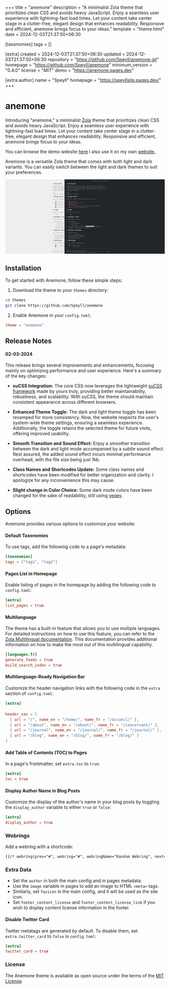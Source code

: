 
+++
title = "anemone"
description = "A minimalist Zola theme that prioritizes clean CSS and avoids heavy JavaScript. Enjoy a seamless user experience with lightning-fast load times. Let your content take center stage in a clutter-free, elegant design that enhances readability. Responsive and efficient, anemone brings focus to your ideas."
template = "theme.html"
date = 2024-12-03T21:37:50+06:30

[taxonomies]
tags = []

[extra]
created = 2024-12-03T21:37:50+06:30
updated = 2024-12-03T21:37:50+06:30
repository = "https://github.com/Speyll/anemone.git"
homepage = "https://github.com/Speyll/anemone"
minimum_version = "0.4.0"
license = "MIT"
demo = "https://anemone.pages.dev"

[extra.author]
name = "Speyll"
homepage = "https://speyllsite.pages.dev/"
+++        

# anemone

Introducing "anemone," a minimalist [Zola](https://www.getzola.org) theme that prioritizes clean CSS and avoids heavy JavaScript. Enjoy a seamless user experience with lightning-fast load times. Let your content take center stage in a clutter-free, elegant design that enhances readability. Responsive and efficient, anemone brings focus to your ideas.

You can browse the demo website [here](https://anemone.pages.dev/)
I also use it on my own [website.](https://speyllsite.pages.dev/)

Anemone is a versatile Zola theme that comes with both light and dark variants. You can easily switch between the light and dark themes to suit your preferences.

![Anemone Light and Dark Theme](screenshot.png)

## Installation

To get started with Anemone, follow these simple steps:

1. Download the theme to your `themes` directory:

```bash
cd themes
git clone https://github.com/Speyll/anemone
```

2. Enable Anemone in your `config.toml`:

```toml
theme = "anemone"
```

## Release Notes

#### 02-03-2024
This release brings several improvements and enhancements, focusing mainly on optimizing performance and user experience. Here's a summary of the key changes:

- **suCSS Integration:** The core CSS now leverages the lightweight [suCSS framework](https://speyll.github.io/suCSS/) made by yours truly, providing better maintainability, robustness, and scalability. With suCSS, the theme should maintain consistent appearance across different browsers.

- **Enhanced Theme Toggle:** The dark and light theme toggle has been revamped for more consistency. Now, the website respects the user's system-wide theme settings, ensuring a seamless experience. Additionally, the toggle retains the selected theme for future visits, offering improved usability.

- **Smooth Transition and Sound Effect:** Enjoy a smoother transition between the dark and light mode accompanied by a subtle sound effect. Rest assured, the added sound effect incurs minimal performance overhead, with the file size being just 1kb.

- **Class Names and Shortcodes Update:** Some class names and shortcodes have been modified for better organization and clarity. I apologize for any inconvenience this may cause.

- **Slight change in Color Choice:** Some dark mode colors have been changed for the sake of readability, still using [veqev](https://github.com/Speyll/veqev).


## Options

Anemone provides various options to customize your website:

#### Default Taxonomies

To use tags, add the following code to a page's metadata:

```toml
[taxonomies]
tags = ["tag1", "tag2"]
```

#### Pages List in Homepage

Enable listing of pages in the homepage by adding the following code to `config.toml`:

```toml
[extra]
list_pages = true
```

#### Multilanguage

The theme has a built-in feature that allows you to use multiple languages. For detailed instructions on how to use this feature, you can refer to the [Zola Multilingual documentation](https://www.getzola.org/documentation/content/multilingual/). This documentation provides additional information on how to make the most out of this multilingual capability.

```toml
[languages.fr]
generate_feeds = true
build_search_index = true
```
#### Multilanguage-Ready Navigation Bar

Customize the header navigation links with the following code in the `extra` section of `config.toml`:

```toml
[extra]

header_nav = [
  { url = "/", name_en = "/home/", name_fr = "/accueil/" },
  { url = "/about", name_en = "/about/", name_fr = "/concernant/" },
  { url = "/journal", name_en = "/journal/", name_fr = "/journal/" },
  { url = "/blog", name_en = "/blog/", name_fr = "/blog/" }
]
```

#### Add Table of Contents (TOC) to Pages

In a page's frontmatter, set `extra.toc` to `true`:

```toml
[extra]
toc = true
```

#### Display Author Name in Blog Posts

Customize the display of the author's name in your blog posts by toggling the `display_author` variable to either `true` or `false`:

```toml
[extra]
display_author = true
```

### Webrings

Add a webring with a shortcode:

```html
{{/* webring(prev="#", webring="#", webringName="Random Webring", next="#") */}}
```

### Extra Data

- Set the `author` in both the main config and in pages metadata.
- Use the `image` variable in pages to add an image to HTML `<meta>` tags.
- Similarly, set `favicon` in the main config, and it will be used as the site icon.
- Set `footer_content_license` and `footer_content_license_link` if you wish to display content license information in the footer.

#### Disable Twitter Card

Twitter metatags are generated by default. To disable them, set `extra.twitter_card` to `false` in `config.toml`:

```toml
[extra]
twitter_card = true
```

### License

The Anemone theme is available as open source under the terms of the [MIT License](LICENSE).

        